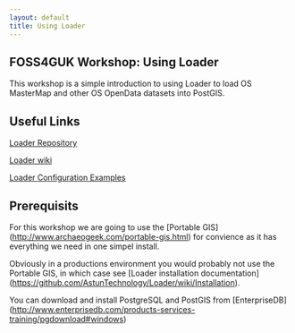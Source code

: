 ```yaml
--- 
layout: default
title: Using Loader
--- 
```


## FOSS4GUK Workshop: Using Loader ##
This workshop is a simple introduction to using Loader to load OS MasterMap and other OS OpenData datasets into PostGIS.

## Useful Links ##
[Loader Repository](https://github.com/AstunTechnology/Loader)

[Loader wiki](https://github.com/AstunTechnology/Loader/wiki)

[Loader Configuration Examples](https://github.com/AstunTechnology/Loader/wiki/Configuration-examples)


## Prerequisits ##
For this workshop we are going to use the [Portable GIS] (http://www.archaeogeek.com/portable-gis.html) for convience as it has everything we need in one simpel install.

Obviously in a productions environment you would probably not use the Portable GIS, in which case see [Loader installation documentation] (https://github.com/AstunTechnology/Loader/wiki/Installation).

You can download and install PostgreSQL and PostGIS from [EnterpriseDB] (http://www.enterprisedb.com/products-services-training/pgdownload#windows)
